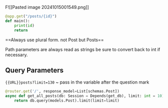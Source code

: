 F![[Pasted image 20241015001549.png]]

```python
@app.get("/posts/{id}")
def main():
	print(id)
	return
```


==Always use plural form. not Post but Posts==


Path parameters are always read as strings be sure to convert back to int if necessary.

## Query Parameters

`{{URL}}posts?limit=130` ~ pass in the variable after the question mark

```python
@router.get('/', response_model=List[schemas.Post])
async def get_all_posts(db: Session = Depends(get_db), limit: int = 10): # add a variable to be captured.
    return db.query(models.Post).limit(limit=limit)
```

